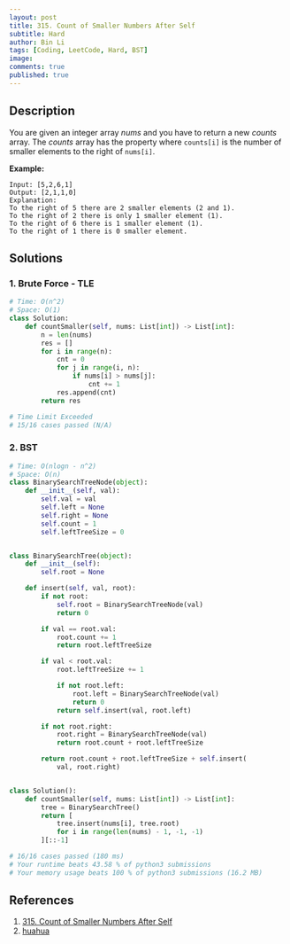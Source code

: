 ```yaml
---
layout: post
title: 315. Count of Smaller Numbers After Self
subtitle: Hard
author: Bin Li
tags: [Coding, LeetCode, Hard, BST]
image: 
comments: true
published: true
---
```


## Description

You are given an integer array *nums* and you have to return a new *counts* array. The *counts* array has the property where `counts[i]` is the number of smaller elements to the right of `nums[i]`.

**Example:**

```
Input: [5,2,6,1]
Output: [2,1,1,0] 
Explanation:
To the right of 5 there are 2 smaller elements (2 and 1).
To the right of 2 there is only 1 smaller element (1).
To the right of 6 there is 1 smaller element (1).
To the right of 1 there is 0 smaller element.
```


## Solutions
### 1. Brute Force - TLE

```python
# Time: O(n^2)
# Space: O(1)
class Solution:
    def countSmaller(self, nums: List[int]) -> List[int]:
        n = len(nums)
        res = []
        for i in range(n):
            cnt = 0
            for j in range(i, n):
                if nums[i] > nums[j]:
                    cnt += 1
            res.append(cnt)
        return res

# Time Limit Exceeded
# 15/16 cases passed (N/A)
```

### 2. BST

```python
# Time: O(nlogn - n^2)
# Space: O(n)
class BinarySearchTreeNode(object):
    def __init__(self, val):
        self.val = val
        self.left = None
        self.right = None
        self.count = 1
        self.leftTreeSize = 0


class BinarySearchTree(object):
    def __init__(self):
        self.root = None

    def insert(self, val, root):
        if not root:
            self.root = BinarySearchTreeNode(val)
            return 0

        if val == root.val:
            root.count += 1
            return root.leftTreeSize

        if val < root.val:
            root.leftTreeSize += 1

            if not root.left:
                root.left = BinarySearchTreeNode(val)
                return 0
            return self.insert(val, root.left)

        if not root.right:
            root.right = BinarySearchTreeNode(val)
            return root.count + root.leftTreeSize

        return root.count + root.leftTreeSize + self.insert(
            val, root.right)


class Solution():
    def countSmaller(self, nums: List[int]) -> List[int]:
        tree = BinarySearchTree()
        return [
            tree.insert(nums[i], tree.root)
            for i in range(len(nums) - 1, -1, -1)
        ][::-1]

# 16/16 cases passed (180 ms)
# Your runtime beats 43.58 % of python3 submissions
# Your memory usage beats 100 % of python3 submissions (16.2 MB)
```
## References
1. [315. Count of Smaller Numbers After Self](https://leetcode.com/problems/count-of-smaller-numbers-after-self/)
2. [huahua](https://www.youtube.com/watch?v=2SVLYsq5W8M)